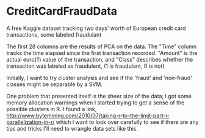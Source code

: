 # CreditCardFraudData
A free Kaggle dataset tracking two days' worth of European credit card transactions, some labeled fraudulant

The first 28 columns are the results of PCA on the data. The "Time" column tracks the time elapsed since the first transaction recorded. "Amount" is the actual euro(?) value of the transaction, and "Class" describes whether the transaction was labeled as fraudulent, (1 is fraudulant, 0 is not)

Initially, I want to try cluster analysis and see if the 'fraud' and 'non-fraud' classes might be separable by a SVM.

One problem that presented itself is the sheer size of the data; I got some memory allocation warnings when I started trying to get a sense of the possible clusters in R. I found a link, http://www.bytemining.com/2010/07/taking-r-to-the-limit-part-i-parallelization-in-r/ 
which I want to look over carefully to see if there are any tips and tricks I'll need to wrangle data sets like this. 
